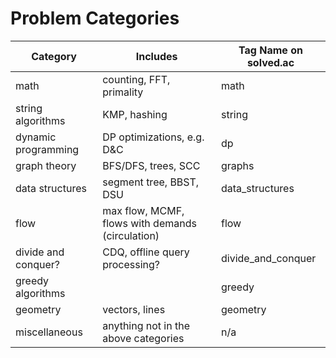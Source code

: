 # Problem Categories

| Category            | Includes                                         | Tag Name on solved.ac |
| ------------------- | ------------------------------------------------ | --------------------- |
| math                | counting, FFT, primality                         | math                  |
| string algorithms   | KMP, hashing                                     | string                |
| dynamic programming | DP optimizations, e.g. D&C                       | dp                    |
| graph theory        | BFS/DFS, trees, SCC                              | graphs                |
| data structures     | segment tree, BBST, DSU                          | data_structures       |
| flow                | max flow, MCMF, flows with demands (circulation) | flow                  |
| divide and conquer? | CDQ, offline query processing?                   | divide_and_conquer    |
| greedy algorithms   |                                                  | greedy                |
| geometry            | vectors, lines                                   | geometry              |
| miscellaneous       | anything not in the above categories             | n/a                   |
